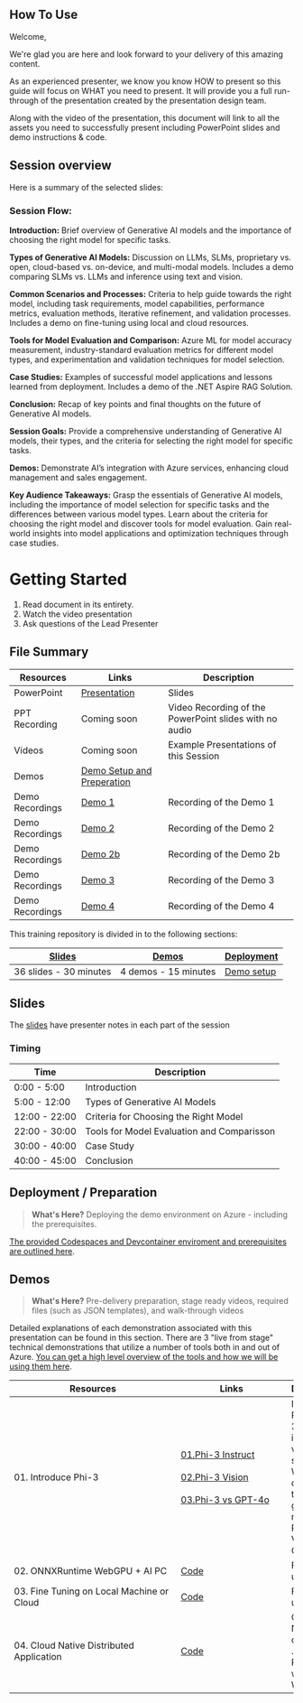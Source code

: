 ## How To Use

Welcome,

We're glad you are here and look forward to your delivery of this amazing content. 

As an experienced presenter, we know you know HOW to present so this guide will focus on WHAT you need to present. It will provide you a full run-through of the presentation created by the presentation design team.

Along with the video of the presentation, this document will link to all the assets you need to successfully present including PowerPoint slides and demo instructions &
code.

## Session overview 

Here is a summary of the selected slides:

### Session Flow:

**Introduction:** Brief overview of Generative AI models and the importance of choosing the right model for specific tasks.

**Types of Generative AI Models:** Discussion on LLMs, SLMs, proprietary vs. open, cloud-based vs. on-device, and multi-modal models. Includes a demo comparing SLMs vs. LLMs and inference using text and vision.

**Common Scenarios and Processes:** Criteria to help guide towards the right model, including task requirements, model capabilities, performance metrics, evaluation methods, iterative refinement, and validation processes. Includes a demo on fine-tuning using local and cloud resources.

**Tools for Model Evaluation and Comparison:** Azure ML for model accuracy measurement, industry-standard evaluation metrics for different model types, and experimentation and validation techniques for model selection.

**Case Studies:** Examples of successful model applications and lessons learned from deployment. Includes a demo of the .NET Aspire RAG Solution.

**Conclusion:** Recap of key points and final thoughts on the future of Generative AI models.

**Session Goals:** Provide a comprehensive understanding of Generative AI models, their types, and the criteria for selecting the right model for specific tasks.

**Demos:** Demonstrate AI’s integration with Azure services, enhancing cloud management and sales engagement.

**Key Audience Takeaways:** Grasp the essentials of Generative AI models, including the importance of model selection for specific tasks and the differences between various model types. Learn about the criteria for choosing the right model and discover tools for model evaluation. Gain real-world insights into model applications and optimization techniques through case studies.

# Getting Started
1.  Read document in its entirety.
2.  Watch the video presentation
3.  Ask questions of the Lead Presenter

## File Summary

| Resources          | Links                            | Description |
|-------------------|----------------------------------|-------------------|
| PowerPoint        | [Presentation](https://aka.ms/AArxlic) | Slides |
| PPT Recording     | Coming soon | Video Recording of the PowerPoint slides with no audio |
| Videos            | Coming soon | Example Presentations of this Session |
| Demos             | [Demo Setup and Preperation](../src/) | 
| Demo Recordings   | [Demo 1](https://aitourassetstore.blob.core.windows.net/assets/BRK453%20Exploring%20cutting-edge%20models%3A%20LLMs,%20SLMs,%20local%20development%20and%20more/Demo1_V1.0.mp4) | Recording of the Demo 1 |
| Demo Recordings   | [Demo 2](https://aitourassetstore.blob.core.windows.net/assets/BRK453%20Exploring%20cutting-edge%20models%3A%20LLMs,%20SLMs,%20local%20development%20and%20more/Demo%202_V1.0.mp4) | Recording of the Demo 2 |
| Demo Recordings   | [Demo 2b](https://aitourassetstore.blob.core.windows.net/assets/BRK453%20Exploring%20cutting-edge%20models%3A%20LLMs,%20SLMs,%20local%20development%20and%20more/Demo%202b_V1.0.mp4) | Recording of the Demo 2b |
| Demo Recordings   | [Demo 3](https://aitourassetstore.blob.core.windows.net/assets/BRK453%20Exploring%20cutting-edge%20models%3A%20LLMs,%20SLMs,%20local%20development%20and%20more/Demo%203_V1.0.mp4) | Recording of the Demo 3 |
| Demo Recordings   | [Demo 4](https://aitourassetstore.blob.core.windows.net/assets/BRK453%20Exploring%20cutting-edge%20models%3A%20LLMs,%20SLMs,%20local%20development%20and%20more/Demo%204_V1.0.mp4) | Recording of the Demo 4 |
This training repository is divided in to the following sections:

| [Slides](#slides) | [Demos](demos/README.md) | [Deployment](deployment/README.md) | 
|-------------------|---------------------------|--------------------------------------
| 36 slides - 30 minutes| 4 demos - 15 minutes | [Demo setup](../src/README.md)

## Slides

The [slides](https://aka.ms/AArxlic) have presenter notes in each part of the session

### Timing


| Time        | Description 
--------------|-------------
0:00 - 5:00   | Introduction
5:00 - 12:00  | Types of Generative AI Models
12:00 - 22:00 | Criteria for Choosing the Right Model
22:00 - 30:00 | Tools for Model Evaluation and Comparisson
30:00 - 40:00 | Case Study
40:00 - 45:00 | Conclusion

## Deployment / Preparation

>**What's Here?** Deploying the demo environment on Azure - including the prerequisites.

[The provided Codespaces and Devcontainer enviroment and prerequisites are outlined here](../Environment.md).

## Demos

> **What's Here?** Pre-delivery preparation, stage ready videos, required files (such as JSON templates), and walk-through videos

Detailed explanations of each demonstration associated with this presentation can be found in this section. There are 3 "live from stage" technical demonstrations that utilize a number of tools both in and out of Azure. [You can get a high level overview of the tools and how we will be using them here](../src/README.md).


| <div style="width:280px">Resources</div>          | <div style="width:180px">Links</div>                           | Description |
|-------------------|----------------------------------|-------------------|
| 01. Introduce Phi-3  | [01.Phi-3 Instruct](../src/01.InferencePhi3/01.notebooks/01.Phi3_Instruct.ipynb) <br/><br/> [02.Phi-3 Vision](../src/01.InferencePhi3/01.notebooks/02.Phi3_Vision.ipynb) <br/><br/> [03.Phi-3 vs GPT-4o](../src/01.InferencePhi3/01.notebooks/03.GPT4o_Vision.ipynb) | Introduce Phi-3,including instruct and vision samples. We can compare the generation result with Phi-3 Vision and GPT-4o  |
| 02. ONNXRuntime WebGPU + AI PC    | [Code](../src/02.ONNXRuntime/01.WebGPUChatRAG/Readme.md) | FineTuning using Olive |
| 03. Fine Tuning on Local Machine or Cloud    | [Code](..//src/03.AIToolsSolutionE2E/Readme.md) | FineTuning using Olive |
| 04. Cloud Native Distributed Application | [Code](../src/04.CloudNativeRAG/Readme.md) | Cloud Native create a .NET Apsire RAG app with WebGPU |
